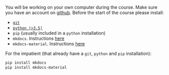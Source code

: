 
You will be working on your own computer during the course. Make sure you have an account on [github](https://github.com/). Before the start of the course please install:

- [`git`](https://git-scm.com/downloads)
- [`python (>3.5)`](https://www.python.org/downloads/)
- `pip` (usually included in a `python` installation)
- `mkdocs`. Instructions [here](https://www.mkdocs.org/#installation)
- `mkdocs-material`. Instructions [here](https://squidfunk.github.io/mkdocs-material/getting-started/#installation)

For the impatient (that already have a `git`, `python` and `pip` installation):

```sh
pip install mkdocs
pip install mkdocs-material
```
